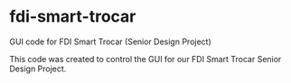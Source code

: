 # fdi-smart-trocar
GUI code for FDI Smart Trocar (Senior Design Project) 


This code was created to control the GUI for our FDI Smart Trocar Senior Design Project. 
